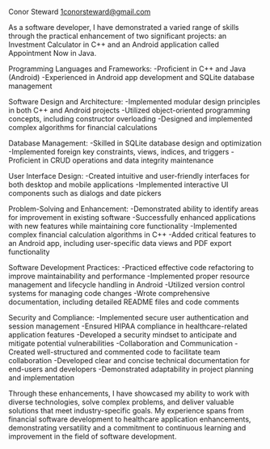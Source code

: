 Conor Steward
1conorsteward@gmail.com

As a software developer, I have demonstrated a varied range of skills through the practical enhancement of two significant projects: an Investment Calculator in C++ and an Android application called Appointment Now in Java.

Programming Languages and Frameworks:
-Proficient in C++ and Java (Android)
-Experienced in Android app development and SQLite database management

Software Design and Architecture:
-Implemented modular design principles in both C++ and Android projects
-Utilized object-oriented programming concepts, including constructor overloading
-Designed and implemented complex algorithms for financial calculations

Database Management:
-Skilled in SQLite database design and optimization
-Implemented foreign key constraints, views, indices, and triggers
-Proficient in CRUD operations and data integrity maintenance

User Interface Design:
-Created intuitive and user-friendly interfaces for both desktop and mobile applications
-Implemented interactive UI components such as dialogs and date pickers

Problem-Solving and Enhancement:
-Demonstrated ability to identify areas for improvement in existing software
-Successfully enhanced applications with new features while maintaining core functionality
-Implemented complex financial calculation algorithms in C++
-Added critical features to an Android app, including user-specific data views and PDF export functionality

Software Development Practices:
-Practiced effective code refactoring to improve maintainability and performance
-Implemented proper resource management and lifecycle handling in Android
-Utilized version control systems for managing code changes
-Wrote comprehensive documentation, including detailed README files and code comments

Security and Compliance:
-Implemented secure user authentication and session management
-Ensured HIPAA compliance in healthcare-related application features
-Developed a security mindset to anticipate and mitigate potential vulnerabilities
-Collaboration and Communication
-Created well-structured and commented code to facilitate team collaboration
-Developed clear and concise technical documentation for end-users and developers
-Demonstrated adaptability in project planning and implementation

Through these enhancements, I have showcased my ability to work with diverse technologies, solve complex problems, and deliver valuable solutions that meet industry-specific goals. My experience spans from financial software development to healthcare application enhancements, demonstrating versatility and a commitment to continuous learning and improvement in the field of software development.
